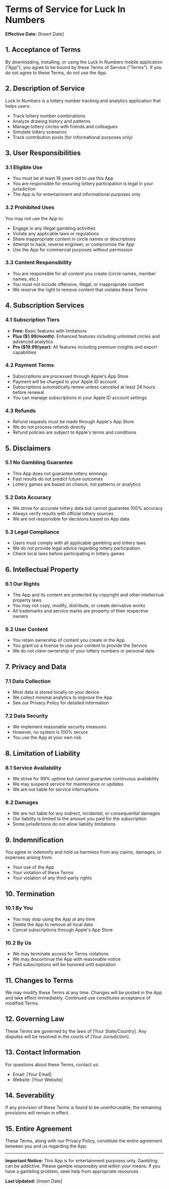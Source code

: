 # Terms of Service for Luck In Numbers

**Effective Date:** [Insert Date]

## 1. Acceptance of Terms

By downloading, installing, or using the Luck In Numbers mobile application ("App"), you agree to be bound by these Terms of Service ("Terms"). If you do not agree to these Terms, do not use the App.

## 2. Description of Service

Luck In Numbers is a lottery number tracking and analytics application that helps users:
- Track lottery number combinations
- Analyze drawing history and patterns
- Manage lottery circles with friends and colleagues
- Simulate lottery scenarios
- Track contribution pools (for informational purposes only)

## 3. User Responsibilities

### 3.1 Eligible Use
- You must be at least 18 years old to use this App
- You are responsible for ensuring lottery participation is legal in your jurisdiction
- The App is for entertainment and informational purposes only

### 3.2 Prohibited Uses
You may not use the App to:
- Engage in any illegal gambling activities
- Violate any applicable laws or regulations
- Share inappropriate content in circle names or descriptions
- Attempt to hack, reverse engineer, or compromise the App
- Use the App for commercial purposes without permission

### 3.3 Content Responsibility
- You are responsible for all content you create (circle names, member names, etc.)
- You must not include offensive, illegal, or inappropriate content
- We reserve the right to remove content that violates these Terms

## 4. Subscription Services

### 4.1 Subscription Tiers
- **Free:** Basic features with limitations
- **Plus ($1.99/month):** Enhanced features including unlimited circles and advanced analytics
- **Pro ($19.99/year):** All features including premium insights and export capabilities

### 4.2 Payment Terms
- Subscriptions are processed through Apple's App Store
- Payment will be charged to your Apple ID account
- Subscriptions automatically renew unless canceled at least 24 hours before renewal
- You can manage subscriptions in your Apple ID account settings

### 4.3 Refunds
- Refund requests must be made through Apple's App Store
- We do not process refunds directly
- Refund policies are subject to Apple's terms and conditions

## 5. Disclaimers

### 5.1 No Gambling Guarantee
- This App does not guarantee lottery winnings
- Past results do not predict future outcomes
- Lottery games are based on chance, not patterns or analytics

### 5.2 Data Accuracy
- We strive for accurate lottery data but cannot guarantee 100% accuracy
- Always verify results with official lottery sources
- We are not responsible for decisions based on App data

### 5.3 Legal Compliance
- Users must comply with all applicable gambling and lottery laws
- We do not provide legal advice regarding lottery participation
- Check local laws before participating in lottery games

## 6. Intellectual Property

### 6.1 Our Rights
- The App and its content are protected by copyright and other intellectual property laws
- You may not copy, modify, distribute, or create derivative works
- All trademarks and service marks are property of their respective owners

### 6.2 User Content
- You retain ownership of content you create in the App
- You grant us a license to use your content to provide the Service
- We do not claim ownership of your lottery numbers or personal data

## 7. Privacy and Data

### 7.1 Data Collection
- Most data is stored locally on your device
- We collect minimal analytics to improve the App
- See our Privacy Policy for detailed information

### 7.2 Data Security
- We implement reasonable security measures
- However, no system is 100% secure
- You use the App at your own risk

## 8. Limitation of Liability

### 8.1 Service Availability
- We strive for 99% uptime but cannot guarantee continuous availability
- We may suspend service for maintenance or updates
- We are not liable for service interruptions

### 8.2 Damages
- We are not liable for any indirect, incidental, or consequential damages
- Our liability is limited to the amount you paid for the subscription
- Some jurisdictions do not allow liability limitations

## 9. Indemnification

You agree to indemnify and hold us harmless from any claims, damages, or expenses arising from:
- Your use of the App
- Your violation of these Terms
- Your violation of any third-party rights

## 10. Termination

### 10.1 By You
- You may stop using the App at any time
- Delete the App to remove all local data
- Cancel subscriptions through Apple's App Store

### 10.2 By Us
- We may terminate access for Terms violations
- We may discontinue the App with reasonable notice
- Paid subscriptions will be honored until expiration

## 11. Changes to Terms

We may modify these Terms at any time. Changes will be posted in the App and take effect immediately. Continued use constitutes acceptance of modified Terms.

## 12. Governing Law

These Terms are governed by the laws of [Your State/Country]. Any disputes will be resolved in the courts of [Your Jurisdiction].

## 13. Contact Information

For questions about these Terms, contact us:
- Email: [Your Email]
- Website: [Your Website]

## 14. Severability

If any provision of these Terms is found to be unenforceable, the remaining provisions will remain in effect.

## 15. Entire Agreement

These Terms, along with our Privacy Policy, constitute the entire agreement between you and us regarding the App.

---

**Important Notice:** This App is for entertainment purposes only. Gambling can be addictive. Please gamble responsibly and within your means. If you have a gambling problem, seek help from appropriate resources.

**Last Updated:** [Insert Date]